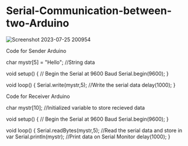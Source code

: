 # Serial-Communication-between-two-Arduino
![Screenshot 2023-07-25 200954](https://github.com/M7moodalhayes/Serial-Communication-between-two-Arduino/assets/79692306/df182b1b-3db8-4d88-94bf-ab6fb7ff8d1c)

Code for Sender Arduino

char mystr[5] = "Hello"; //String data

void setup() {
  // Begin the Serial at 9600 Baud
  Serial.begin(9600);
}

void loop() {
  Serial.write(mystr,5); //Write the serial data
  delay(1000);
}

Code for Receiver Arduino

char mystr[10]; //Initialized variable to store recieved data

void setup() {
  // Begin the Serial at 9600 Baud
  Serial.begin(9600);
}

void loop() {
  Serial.readBytes(mystr,5); //Read the serial data and store in var
  Serial.println(mystr); //Print data on Serial Monitor
  delay(1000);
}
